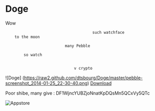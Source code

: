 Doge
====

Wow

                                          such watchface
        to the moon                      
                              
                              many Pebble
                              
            so watch


                                  v crypto
                                  
  
  
![Doge] (https://raw2.github.com/dtsbourg/Doge/master/pebble-screenshot_2014-01-25_22-30-40.png) [Download](https://www.dropbox.com/s/bz8hd2s864m8a29/shibe.pbw)


Poor shibe, many give : DF1WjncYUBZjoNnatKpDQsMn5QCxVy5QTc 

![Appstore](http://dev.pblweb.com/badge/52e4302a34ba660014000b9b/white/medium)
